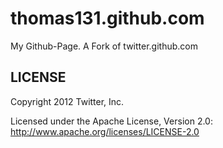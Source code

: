 thomas131.github.com
======

My Github-Page. A Fork of twitter.github.com

LICENSE
------------

Copyright 2012 Twitter, Inc.

Licensed under the Apache License, Version 2.0: http://www.apache.org/licenses/LICENSE-2.0

